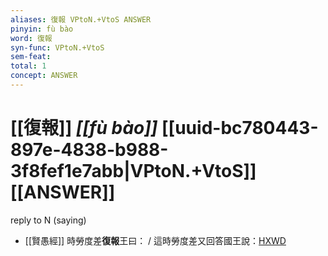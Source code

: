 ```yaml
---
aliases: 復報 VPtoN.+VtoS ANSWER
pinyin: fù bào
word: 復報
syn-func: VPtoN.+VtoS
sem-feat: 
total: 1
concept: ANSWER 
---
```

# [[復報]] *[[fù bào]]*  [[uuid-bc780443-897e-4838-b988-3f8fef1e7abb|VPtoN.+VtoS]] [[ANSWER]]
reply to N (saying)
 - [[賢愚經]] 時勞度差**復報**王曰： / 這時勞度差又回答國王說：[HXWD](https://hxwd.org/textview.html?location=KR6b0059_T_001-0349c.16)